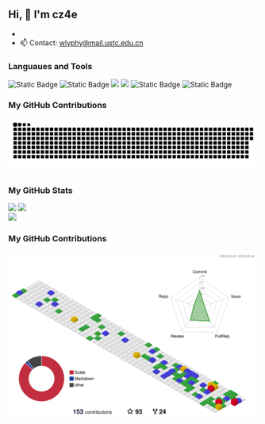 
## Hi, 👋 I'm cz4e

-
- 📫 Contact: wlyphy@mail.ustc.edu.cn

### Languaues and Tools

<span >
  <img alt="Static Badge" src="https://img.shields.io/badge/Scala-F05032?style=flat-square&logo=Scala&logoColor=white">
  <img alt="Static Badge" src="https://img.shields.io/badge/C-%230072b3?style=flat-square&logo=C&logoColor=%23fff">
  <img src="https://img.shields.io/badge/-JavaScript-F7DF1E?style=flat-square&logo=javascript&logoColor=white" />
  <img src="https://img.shields.io/badge/Rust-E34F26?style=flat-square&logo=rust&logoColor=white" />
  <img alt="Static Badge" src="https://img.shields.io/badge/Python-%23c66394?style=flat-square&logo=Python&logoColor=%23fff">
  <img alt="Static Badge" src="https://img.shields.io/badge/Git-F05032?style=flat-square&logo=Git&logoColor=white">
</span>

### My GitHub Contributions

![](https://raw.githubusercontent.com/cz4e/cz4e/output/github-contribution-grid-snake.svg)

### My GitHub Stats

<div align="left">
  <img src="https://github-readme-stats.vercel.app/api?username=cz4e&show_icons=true" />
  <img src="https://github-readme-stats.vercel.app/api/top-langs/?username=cz4e&layout=compact&langs_count=6&text_color=000&icon_color=fff&theme=graywhite" />
</div>
<div align="left">
  <img src="https://4sdvg7tqbv.us.aircode.run/juejin?uid=2541726616266382" />
</div>

### My GitHub Contributions

![](./profile-3d-contrib/profile-gitblock.svg)
